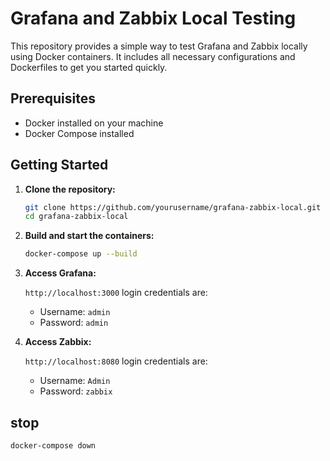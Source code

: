 # Grafana and Zabbix Local Testing

This repository provides a simple way to test Grafana and Zabbix locally using Docker containers. It includes all necessary configurations and Dockerfiles to get you started quickly.

## Prerequisites

- Docker installed on your machine
- Docker Compose installed

## Getting Started

1. **Clone the repository:**

   ```bash
   git clone https://github.com/yourusername/grafana-zabbix-local.git
   cd grafana-zabbix-local
   ```

2. **Build and start the containers:**

   ```bash
   docker-compose up --build
   ```

3. **Access Grafana:**

   `http://localhost:3000`
   login credentials are:
   - Username: `admin`
   - Password: `admin`

4. **Access Zabbix:**

   `http://localhost:8080`
   login credentials are:
   - Username: `Admin`
   - Password: `zabbix`




## stop
```bash
docker-compose down
```

